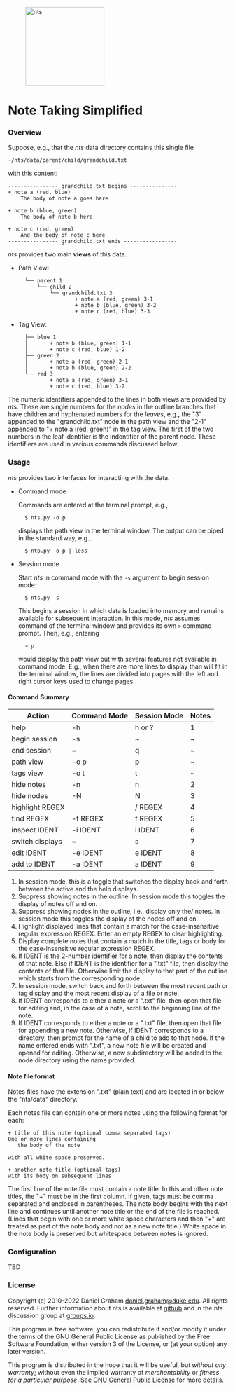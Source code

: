 <figure>
	<img src="https://raw.githubusercontent.com/dagraham/nts-dgraham/master/ntslogo.png" alt="nts"  width="180px" />
</figure>


# Note Taking Simplified

### Overview

Suppose, e.g., that the *nts* data directory contains this single file

	~/nts/data/parent/child/grandchild.txt

with this content:

    ---------------- grandchild.txt begins ---------------
    + note a (red, blue)
        The body of note a goes here

    + note b (blue, green)
        The body of note b here

    + note c (red, green)
        And the body of note c here
    ---------------- grandchild.txt ends -----------------

*nts* provides two main **views** of this data.

* Path View:

		└── parent 1
			└── child 2
				└── grandchild.txt 3
						+ note a (red, green) 3-1
						+ note b (blue, green) 3-2
						+ note c (red, blue) 3-3

* Tag View:

		├── blue 1
		│       + note b (blue, green) 1-1
		│       + note c (red, blue) 1-2
		├── green 2
		│       + note a (red, green) 2-1
		│       + note b (blue, green) 2-2
		└── red 3
				+ note a (red, green) 3-1
				+ note c (red, blue) 3-2

The numeric identifiers appended to the lines in both views are provided by *nts*. These are single numbers for the *nodes* in the outline branches that have children and hyphenated numbers for the *leaves*, e.g., the "3" appended to the "grandchild.txt" node in the path view and the "2-1" appended to "+ note a (red, green)" in the tag view. The first of the two numbers in the leaf identifier is the indentifier of the parent node. These identifiers are used in various commands discussed below.

### Usage

*nts* provides two interfaces for interacting with the data.

* Command mode

    Commands are entered at the terminal prompt, e.g.,

		$ nts.py -o p

	displays the path view in the terminal window. The output can be piped in the standard way, e.g.,

		$ ntp.py -o p | less


* Session mode

    Start *nts* in command mode with the `-s` argument to begin session mode:

		$ nts.py -s

	This begins a session in which data is loaded into memory and remains available for subsequent interaction. In this mode, *nts* assumes command of the terminal window and provides its own `>` command prompt. Then, e.g., entering

		> p

	would display the path view but with several features not available in command mode. E.g., when there are more lines to display than will fit in the terminal window, the lines are divided into pages with the left and right cursor keys used to change pages.

#### Command Summary

Action          | Command Mode | Session Mode | Notes
---|---|---|---
help            |  -h      |  h or ?    |   1
begin session   |  -s      |  ~         |   ~
end session     |    ~     |  q         |   ~
path view       |  -o p    |  p         |   ~
tags view       |  -o t    |  t         |   ~
hide notes      | -n       | n          |   2
hide nodes      | -N       | N          |   3
highlight REGEX |          |  / REGEX   |   4
find REGEX      | -f REGEX | f REGEX    |   5
inspect IDENT   | -i IDENT | i IDENT    |   6
switch displays |    ~     | s          |   7
edit IDENT      | -e IDENT | e IDENT    |   8
add to IDENT    | -a IDENT | a IDENT    |   9

1. In session mode, this is a toggle that switches the display back and forth between the active and the help displays.
1. Suppress showing notes in the outline. In session mode this toggles the display of notes off and on.
1. Suppress showing nodes in the outline, i.e., display only the/ notes. In session mode this toggles the display of the nodes off and on.
1. Highlight displayed lines that contain a match for the case-insensitive regular expression REGEX. Enter an empty REGEX to clear highlighting.
1. Display complete notes that contain a match in the title, tags or body for the case-insensitive regular expression REGEX.
1. If IDENT is the 2-number identifier for a note, then display the contents of that note. Else if IDENT is the identifier for a ".txt" file, then display the contents of that file. Otherwise limit the display to that part of the outline which starts from the corresponding node.
1. In session mode, switch back and forth between the most recent path or tag display and the most recent display of a file or note.
1. If IDENT corresponds to either a note or a ".txt" file, then open that file for editing and, in the case of a note, scroll to the beginning line of the note.
1. If IDENT corresponds to either a note or a ".txt" file, then open that file for appending a new note. Otherwise, if IDENT corresponds to a directory, then prompt for the name of a child to add to that node. If the name entered ends with ".txt", a new note file will be created and opened for editing. Otherwise, a new subdirectory will be added to the node directory using the name provided.


#### Note file format

Notes files have the extension ".txt" (plain text) and are located in or below the "nts/data" directory.

Each notes file can contain one or more notes using the following format for each:

    + title of this note (optional comma separated tags)
    One or more lines containing
       the body of the note

    with all white space preserved.

	+ another note title (optional tags)
	with its body on subsequent lines

The first line of the note file must contain a note title. In this and other note titles, the "+" must be in the first column. If given, tags must be comma separated and enclosed in parentheses. The note body begins with the next line and continues until another note title or the end of the file is reached. (Lines that begin with one or more white space characters and then "+" are treated as part of the note body and not as a new note title.) White space in the note body is preserved but whitespace between notes is ignored.


### Configuration

TBD

### License

Copyright (c) 2010-2022 Daniel Graham <daniel.graham@duke.edu>. All rights reserved. Further information about nts is available at [github](https://github.com/dagraham/nts-dgraham) and in the nts discussion group at [groups.io](https://groups.io/g/nts).

This program is free software; you can redistribute it and/or modify it under the terms of the GNU General Public License as published by the Free Software Foundation; either version 3 of the License, or (at your option) any later version.

This program is distributed in the hope that it will be useful, but *without any warranty*; without even the implied warranty of *merchantability* or *fitness for a particular purpose*. See [GNU General Public License](http://www.gnu.org/licenses/gpl.html) for more details.


